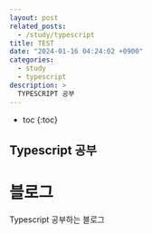 ```yaml
---
layout: post
related_posts:
  - /study/typescript
title: TEST
date: "2024-01-16 04:24:02 +0900"
categories:
  - study
  - typescript
description: >
  TYPESCRIPT 공부
---
```


- toc
  {:toc}

## Typescript 공부

# 블로그

Typescript 공부하는 블로그
